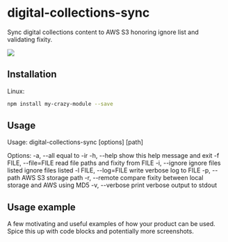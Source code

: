 # digital-collections-sync
Sync digital collections content to AWS S3 honoring ignore list and validating fixity.


![](header.png)

## Installation

Linux:

```sh
npm install my-crazy-module --save
```

## Usage 

Usage: digital-collections-sync [options] [path]

Options:
  -a, --all                 equal to -ir
  -h, --help                show this help message and exit
  -f FILE, --file=FILE      read file paths and fixity from FILE
  -i, --ignore              ignore files listed ignore files listed
  -l FILE, --log=FILE       write verbose log to FILE
  -p, --path                AWS S3 storage path
  -r, --remote              compare fixity between local storage and AWS using MD5
  -v, --verbose             print verbose output to stdout

## Usage example

A few motivating and useful examples of how your product can be used. Spice this up with code blocks and potentially more screenshots.


